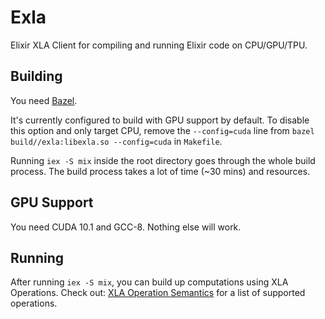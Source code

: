 # Exla

Elixir XLA Client for compiling and running Elixir code on CPU/GPU/TPU.

## Building

You need [Bazel](https://docs.bazel.build/versions/master/install.html).

It's currently configured to build with GPU support by default. To disable this option and only target CPU, remove the `--config=cuda` line from `bazel build//exla:libexla.so --config=cuda` in `Makefile`.

Running `iex -S mix` inside the root directory goes through the whole build process. The build process takes a lot of time (~30 mins) and resources.

## GPU Support

You need CUDA 10.1 and GCC-8. Nothing else will work.

## Running

After running `iex -S mix`, you can build up computations using XLA Operations. Check out: [XLA Operation Semantics](https://www.tensorflow.org/xla/operation_semantics) for a list of supported operations.